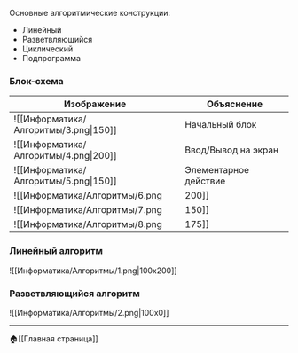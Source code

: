 Основные алгоритмические конструкции:
- Линейный
- Разветвляющийся
- Циклический
- Подпрограмма
### Блок-схема
| Изображение | Объяснение |
| ---- | ---- |
| ![[Информатика/Алгоритмы/3.png\|150]] | Начальный блок |
| ![[Информатика/Алгоритмы/4.png\|200]] | Ввод/Вывод на экран |
| ![[Информатика/Алгоритмы/5.png\|150]] | Элементарное действие |
| ![[Информатика/Алгоритмы/6.png|200]] | Логический блок (условие) |
| ![[Информатика/Алгоритмы/7.png|150]] | Вывод на бумагу |
| ![[Информатика/Алгоритмы/8.png|175]]| Конец алгоритма |
### Линейный алгоритм
![[Информатика/Алгоритмы/1.png|100x200]]

### Разветвляющийся алгоритм
![[Информатика/Алгоритмы/2.png|100x0]]

---
🏠[[Главная страница]]